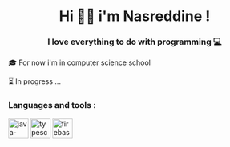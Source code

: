<h1 align="center">Hi 👋🏼 i'm Nasreddine !</h1>
<h3 align="center">I love everything to do with programming 💻</h3>

<p>🎓 For now i'm in computer science school</p>
<p>⏳ In progress ...</p>

<h3 align="left">Languages and tools :</h3>
<p align="left">
  <img width="40" height="40" src="https://img.icons8.com/color/48/java-coffee-cup-logo--v1.png" alt="java-coffee-cup-logo--v1"/>
  <img width="40" height="40" src="https://img.icons8.com/color/40/typescript.png" alt="typescript"/>
  <img width="40" height="40" src="https://img.icons8.com/color/48/firebase.png" alt="firebase"/>
</p>
